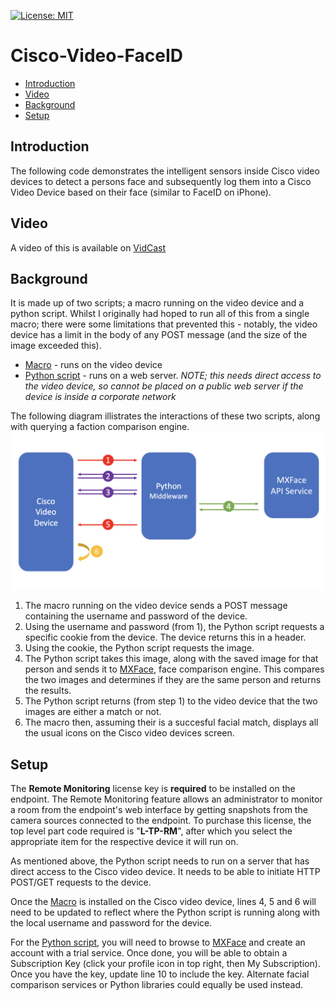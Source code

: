 [![License: MIT](https://img.shields.io/badge/License-MIT-yellow.svg)](https://opensource.org/licenses/MIT)

# Cisco-Video-FaceID

* [Introduction](https://github.com/dhenwood/Cisco-Video-FaceID#introduction)
* [Video](https://github.com/dhenwood/Cisco-Video-FaceID#video)
* [Background](https://github.com/dhenwood/Cisco-Video-FaceID#background)
* [Setup](https://github.com/dhenwood/Cisco-Video-FaceID#setup)

## Introduction
The following code demonstrates the intelligent sensors inside Cisco video devices to detect a persons face and subsequently log them into a Cisco Video Device based on their face (similar to FaceID on iPhone).

## Video
A video of this is available on [VidCast](https://app.vidcast.io/share/23901f27-5683-4aaf-a86b-57ee0d995d63)

## Background
It is made up of two scripts; a macro running on the video device and a python script. Whilst I originally had hoped to run all of this from a single macro; there were some limitations that prevented this - notably, the video device has a limit in the body of any POST message (and the size of the image exceeded this).

* [Macro](https://github.com/dhenwood/Cisco-Video-FaceID/blob/main/faceId.js) - runs on the video device
* [Python script](https://github.com/dhenwood/Cisco-Video-FaceID/blob/main/main.py) - runs on a web server. <i>NOTE; this needs direct access to the video device, so cannot be placed on a public web server if the device is inside a corporate network</i>

The following diagram illistrates the interactions of these two scripts, along with querying a faction comparison engine.
![alt text](https://github.com/dhenwood/Cisco-Video-FaceID/blob/main/FaceIdMessageFlow.png)

1. The macro running on the video device sends a POST message containing the username and password of the device.
2. Using the username and password (from 1), the Python script requests a specific cookie from the device. The device returns this in a header.
3. Using the cookie, the Python script requests the image.
4. The Python script takes this image, along with the saved image for that person and sends it to [MXFace](https://mxface.ai/), face comparison engine. This compares the two images and determines if they are the same person and returns the results.
5. The Python script returns (from step 1) to the video device that the two images are either a match or not.
6. The macro then, assuming their is a succesful facial match, displays all the usual icons on the Cisco video devices screen.

## Setup
The **Remote Monitoring** license key is **required** to be installed on the endpoint. The Remote Monitoring feature allows an administrator to monitor a room from the endpoint's web interface by getting snapshots from the camera sources connected to the endpoint. To purchase this license, the top level part code required is "**L-TP-RM**", after which you select the appropriate item for the respective device it will run on.

As mentioned above, the Python script needs to run on a server that has direct access to the Cisco video device. It needs to be able to initiate HTTP POST/GET requests to the device.

Once the [Macro](https://github.com/dhenwood/Cisco-Video-FaceID/blob/main/faceId.js) is installed on the Cisco video device, lines 4, 5 and 6 will need to be updated to reflect where the Python script is running along with the local username and password for the device.

For the [Python script](https://github.com/dhenwood/Cisco-Video-FaceID/blob/main/main.py), you will need to browse to [MXFace](https://mxface.ai/) and create an account with a trial service. Once done, you will be able to obtain a Subscription Key (click your profile icon in top right, then My Subscription). Once you have the key, update line 10 to include the key. Alternate facial comparison services or Python libraries could equally be used instead.
